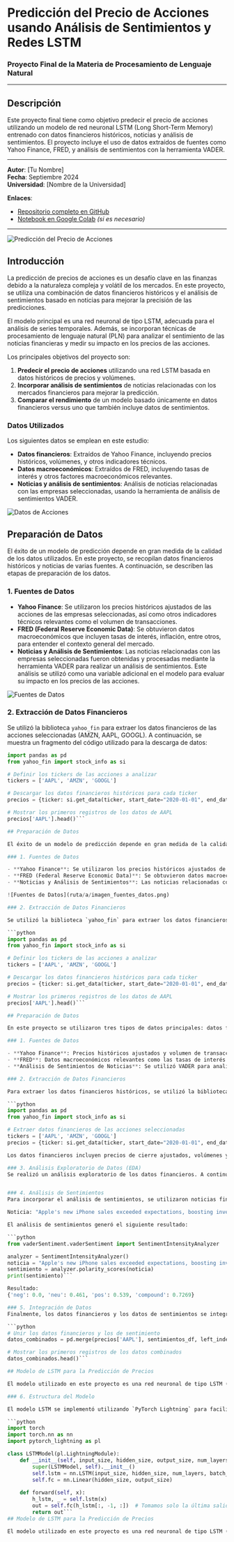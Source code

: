 # Predicción del Precio de Acciones usando Análisis de Sentimientos y Redes LSTM

### Proyecto Final de la Materia de Procesamiento de Lenguaje Natural

---

## Descripción

Este proyecto final tiene como objetivo predecir el precio de acciones utilizando un modelo de red neuronal LSTM (Long Short-Term Memory) entrenado con datos financieros históricos, noticias y análisis de sentimientos. El proyecto incluye el uso de datos extraídos de fuentes como Yahoo Finance, FRED, y análisis de sentimientos con la herramienta VADER.

---

**Autor**: [Tu Nombre]  
**Fecha**: Septiembre 2024  
**Universidad**: [Nombre de la Universidad]  

**Enlaces**:  
- [Repositorio completo en GitHub](https://github.com/tu-usuario/pln-lstm-stock-prediction)  
- [Notebook en Google Colab](#) *(si es necesario)*

---

![Predicción del Precio de Acciones](ruta/a/grafico_prediccion.png)

## Introducción

La predicción de precios de acciones es un desafío clave en las finanzas debido a la naturaleza compleja y volátil de los mercados. En este proyecto, se utiliza una combinación de datos financieros históricos y el análisis de sentimientos basado en noticias para mejorar la precisión de las predicciones.

El modelo principal es una red neuronal de tipo LSTM, adecuada para el análisis de series temporales. Además, se incorporan técnicas de procesamiento de lenguaje natural (PLN) para analizar el sentimiento de las noticias financieras y medir su impacto en los precios de las acciones.

Los principales objetivos del proyecto son:

1. **Predecir el precio de acciones** utilizando una red LSTM basada en datos históricos de precios y volúmenes.
2. **Incorporar análisis de sentimientos** de noticias relacionadas con los mercados financieros para mejorar la predicción.
3. **Comparar el rendimiento** de un modelo basado únicamente en datos financieros versus uno que también incluye datos de sentimientos.

### Datos Utilizados

Los siguientes datos se emplean en este estudio:

- **Datos financieros**: Extraídos de Yahoo Finance, incluyendo precios históricos, volúmenes, y otros indicadores técnicos.
- **Datos macroeconómicos**: Extraídos de FRED, incluyendo tasas de interés y otros factores macroeconómicos relevantes.
- **Noticias y análisis de sentimientos**: Análisis de noticias relacionadas con las empresas seleccionadas, usando la herramienta de análisis de sentimientos VADER.

![Datos de Acciones](ruta/a/imagen_datos_acciones.png)

## Preparación de Datos

El éxito de un modelo de predicción depende en gran medida de la calidad de los datos utilizados. En este proyecto, se recopilan datos financieros históricos y noticias de varias fuentes. A continuación, se describen las etapas de preparación de los datos.

### 1. Fuentes de Datos

- **Yahoo Finance**: Se utilizaron los precios históricos ajustados de las acciones de las empresas seleccionadas, así como otros indicadores técnicos relevantes como el volumen de transacciones.
- **FRED (Federal Reserve Economic Data)**: Se obtuvieron datos macroeconómicos que incluyen tasas de interés, inflación, entre otros, para entender el contexto general del mercado.
- **Noticias y Análisis de Sentimientos**: Las noticias relacionadas con las empresas seleccionadas fueron obtenidas y procesadas mediante la herramienta VADER para realizar un análisis de sentimientos. Este análisis se utilizó como una variable adicional en el modelo para evaluar su impacto en los precios de las acciones.

![Fuentes de Datos](ruta/a/imagen_fuentes_datos.png)

### 2. Extracción de Datos Financieros

Se utilizó la biblioteca `yahoo_fin` para extraer los datos financieros de las acciones seleccionadas (AMZN, AAPL, GOOGL). A continuación, se muestra un fragmento del código utilizado para la descarga de datos:

```python
import pandas as pd
from yahoo_fin import stock_info as si

# Definir los tickers de las acciones a analizar
tickers = ['AAPL', 'AMZN', 'GOOGL']

# Descargar los datos financieros históricos para cada ticker
precios = {ticker: si.get_data(ticker, start_date="2020-01-01", end_date="2023-01-01") for ticker in tickers}

# Mostrar los primeros registros de los datos de AAPL
precios['AAPL'].head()```

## Preparación de Datos

El éxito de un modelo de predicción depende en gran medida de la calidad de los datos utilizados. En este proyecto, se recopilan datos financieros históricos y noticias de varias fuentes. A continuación, se describen las etapas de preparación de los datos.

### 1. Fuentes de Datos

- **Yahoo Finance**: Se utilizaron los precios históricos ajustados de las acciones de las empresas seleccionadas, así como otros indicadores técnicos relevantes como el volumen de transacciones.
- **FRED (Federal Reserve Economic Data)**: Se obtuvieron datos macroeconómicos que incluyen tasas de interés, inflación, entre otros, para entender el contexto general del mercado.
- **Noticias y Análisis de Sentimientos**: Las noticias relacionadas con las empresas seleccionadas fueron obtenidas y procesadas mediante la herramienta VADER para realizar un análisis de sentimientos. Este análisis se utilizó como una variable adicional en el modelo para evaluar su impacto en los precios de las acciones.

![Fuentes de Datos](ruta/a/imagen_fuentes_datos.png)

### 2. Extracción de Datos Financieros

Se utilizó la biblioteca `yahoo_fin` para extraer los datos financieros de las acciones seleccionadas (AMZN, AAPL, GOOGL). A continuación, se muestra un fragmento del código utilizado para la descarga de datos:

```python
import pandas as pd
from yahoo_fin import stock_info as si

# Definir los tickers de las acciones a analizar
tickers = ['AAPL', 'AMZN', 'GOOGL']

# Descargar los datos financieros históricos para cada ticker
precios = {ticker: si.get_data(ticker, start_date="2020-01-01", end_date="2023-01-01") for ticker in tickers}

# Mostrar los primeros registros de los datos de AAPL
precios['AAPL'].head()```

## Preparación de Datos

En este proyecto se utilizaron tres tipos de datos principales: datos financieros históricos, datos macroeconómicos y análisis de sentimientos extraídos de noticias. A continuación, se detallan los pasos clave de la preparación de datos.

### 1. Fuentes de Datos

- **Yahoo Finance**: Precios históricos ajustados y volumen de transacciones de las acciones de AMZN, AAPL y GOOGL.
- **FRED**: Datos macroeconómicos relevantes como las tasas de interés.
- **Análisis de Sentimientos de Noticias**: Se utilizó VADER para analizar noticias relacionadas con las empresas, obteniendo una puntuación de sentimiento para cada noticia.

### 2. Extracción de Datos Financieros

Para extraer los datos financieros históricos, se utilizó la biblioteca `yahoo_fin`. A continuación, se muestra un ejemplo del código utilizado para obtener los datos:

```python
import pandas as pd
from yahoo_fin import stock_info as si

# Extraer datos financieros de las acciones seleccionadas
tickers = ['AAPL', 'AMZN', 'GOOGL']
precios = {ticker: si.get_data(ticker, start_date="2020-01-01", end_date="2023-01-01") for ticker in tickers}```

Los datos financieros incluyen precios de cierre ajustados, volúmenes y otros indicadores técnicos.

### 3. Análisis Exploratorio de Datos (EDA)
Se realizó un análisis exploratorio de los datos financieros. A continuación, se presenta un gráfico de los precios ajustados de las acciones a lo largo del tiempo:


### 4. Análisis de Sentimientos
Para incorporar el análisis de sentimientos, se utilizaron noticias financieras recientes, y se analizó el sentimiento utilizando la herramienta VADER. Aquí un ejemplo de una noticia extraída:

Noticia: "Apple's new iPhone sales exceeded expectations, boosting investor confidence."

El análisis de sentimientos generó el siguiente resultado:

```python
from vaderSentiment.vaderSentiment import SentimentIntensityAnalyzer

analyzer = SentimentIntensityAnalyzer()
noticia = "Apple's new iPhone sales exceeded expectations, boosting investor confidence."
sentimiento = analyzer.polarity_scores(noticia)
print(sentimiento)```

Resultado:
{'neg': 0.0, 'neu': 0.461, 'pos': 0.539, 'compound': 0.7269}

### 5. Integración de Datos
Finalmente, los datos financieros y los datos de sentimientos se integraron en un solo conjunto de datos, que se utilizó para entrenar el modelo LSTM:

```python
# Unir los datos financieros y los de sentimiento
datos_combinados = pd.merge(precios['AAPL'], sentimientos_df, left_index=True, right_index=True)

# Mostrar los primeros registros de los datos combinados
datos_combinados.head()```

## Modelo de LSTM para la Predicción de Precios

El modelo utilizado en este proyecto es una red neuronal de tipo LSTM (Long Short-Term Memory), ideal para la predicción de series temporales debido a su capacidad de aprender dependencias a largo plazo. A continuación, se describen los detalles de la implementación del modelo.

### 6. Estructura del Modelo

El modelo LSTM se implementó utilizando `PyTorch Lightning` para facilitar la gestión del entrenamiento y el seguimiento de las métricas de rendimiento. La red está diseñada para predecir el precio de cierre ajustado de las acciones basadas en datos históricos y análisis de sentimientos.

```python
import torch
import torch.nn as nn
import pytorch_lightning as pl

class LSTMModel(pl.LightningModule):
    def __init__(self, input_size, hidden_size, output_size, num_layers):
        super(LSTMModel, self).__init__()
        self.lstm = nn.LSTM(input_size, hidden_size, num_layers, batch_first=True)
        self.fc = nn.Linear(hidden_size, output_size)
    
    def forward(self, x):
        h_lstm, _ = self.lstm(x)
        out = self.fc(h_lstm[:, -1, :])  # Tomamos solo la última salida
        return out```
## Modelo de LSTM para la Predicción de Precios

El modelo utilizado en este proyecto es una red neuronal de tipo LSTM (Long Short-Term Memory), ideal para la predicción de series temporales debido a su capacidad de aprender dependencias a largo plazo. A continuación, se describen los detalles de la implementación del modelo.

